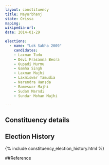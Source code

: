 ```yaml
---
layout: constituency
title: Mayurbhanj
state: Orissa
mapimg: 
wikipedia-url: 
date: 2014-01-29

elections: 
  - name: "Lok Sabha 2009"
    candidates: 
    - Laxman Tudu 
    - Devi Prasanna Besra 
    - Oupadi Murmu 
    - Gamha Singh 
    - Laxman Majhi 
    - Laxmiswar Tamudia 
    - Narendra Hansda 
    - Rameswar Majhi 
    - Sudam Marndi 
    - Sundar Mohan Majhi 

---
```

## Constituency details


## Election History
{% include constituency_election_history.html %}

##Reference
